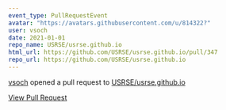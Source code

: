 ```yaml
---
event_type: PullRequestEvent
avatar: "https://avatars.githubusercontent.com/u/814322?"
user: vsoch
date: 2021-01-01
repo_name: USRSE/usrse.github.io
html_url: https://github.com/USRSE/usrse.github.io/pull/347
repo_url: https://github.com/USRSE/usrse.github.io
---
```


<a href='https://github.com/vsoch' target='_blank'>vsoch</a> opened a pull request to <a href='https://github.com/USRSE/usrse.github.io' target='_blank'>USRSE/usrse.github.io</a>

<a href='https://github.com/USRSE/usrse.github.io/pull/347' target='_blank'>View Pull Request</a>